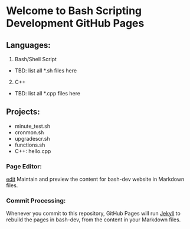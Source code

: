 # Welcome to Bash Scripting Development GitHub Pages


## Languages:
1. Bash/Shell Script
 - TBD: list all *.sh files here 
 
2. C++
 - TBD: list all *.cpp files here 
 
 
## Projects:
- minute_test.sh
- cronmon.sh
- upgradescr.sh
- functions.sh
- C++: hello.cpp



### Page Editor: 
[edit](https://github.com/cbxcube/bash-dev/edit/master/README.md) 
Maintain and preview the content for bash-dev website in Markdown files.

### Commit Processing:
Whenever you commit to this repository, GitHub Pages will run [Jekyll](https://jekyllrb.com/) to rebuild the pages in bash-dev, from the content in your Markdown files.

